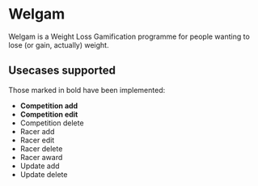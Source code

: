 # Welgam

Welgam is a Weight Loss Gamification programme for people wanting to lose (or
gain, actually) weight.

## Usecases supported

Those marked in bold have been implemented:

 * **Competition add**
 * **Competition edit**
 * Competition delete
 * Racer add
 * Racer edit
 * Racer delete
 * Racer award
 * Update add
 * Update delete

